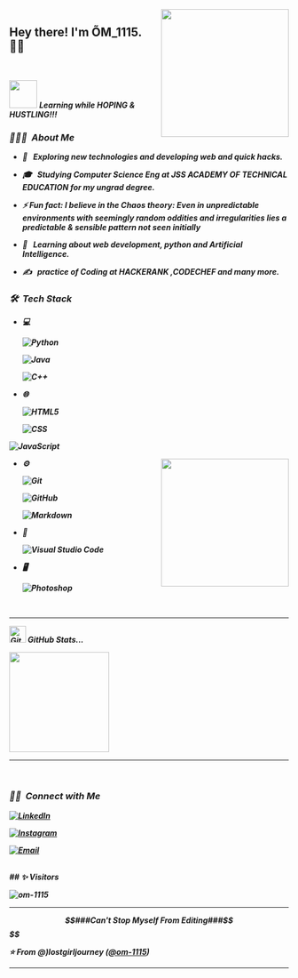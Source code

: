 <img align='right' src="https://media.giphy.com/media/M9gbBd9nbDrOTu1Mqx/giphy.gif" width="230">

<h2> Hey there! I'm ÕM_1115. 👨‍💻</h2>
<br>

  <img src="https://media.giphy.com/media/VgCDAzcKvsR6OM0uWg/giphy.gif" width="50" /> <b><i>Learning while HOPING & HUSTLING!!!






<h3> 👨🏻‍💻 &nbsp;About Me </h3>

- 🤔 &nbsp; Exploring new technologies and developing web and quick hacks.

- 🎓 &nbsp; Studying Computer Science Eng  at JSS ACADEMY OF TECHNICAL EDUCATION for my ungrad degree.
- ⚡ **Fun fact:** I believe in the *Chaos theory*: Even in unpredictable environments with seemingly random oddities and irregularities lies a predictable & sensible pattern not seen initially


- 🌱 &nbsp; Learning  about web development, python and Artificial Intelligence.

- ✍️ &nbsp; practice of Coding at HACKERANK ,CODECHEF and many more.

<h3> 🛠 &nbsp;Tech Stack</h3>

- 💻 &nbsp;

  ![Python](https://img.shields.io/badge/-Python-333333?style=flat&logo=python)

  ![Java](https://img.shields.io/badge/-Java-333333?style=flat&logo=Java&logoColor=007396)

  ![C++](https://img.shields.io/badge/-C++-333333?style=flat&logo=C%2B%2B&logoColor=00599C)

  

- 🌐 &nbsp;

  ![HTML5](https://img.shields.io/badge/-HTML5-333333?style=flat&logo=HTML5)

  ![CSS](https://img.shields.io/badge/-CSS-333333?style=flat&logo=CSS3&logoColor=1572B6)

![JavaScript](https://img.shields.io/badge/-JavaScript-333333?style=flat&logo=javascript)



<img align='right' src="https://media.giphy.com/media/M9gbBd9nbDrOTu1Mqx/giphy.gif" width="230">




- ⚙️ &nbsp;

  ![Git](https://img.shields.io/badge/-Git-333333?style=flat&logo=git)

  ![GitHub](https://img.shields.io/badge/-GitHub-333333?style=flat&logo=github)

  ![Markdown](https://img.shields.io/badge/-Markdown-333333?style=flat&logo=markdown)

- 🔧 &nbsp;

  ![Visual Studio Code](https://img.shields.io/badge/-Visual%20Studio%20Code-333333?style=flat&logo=visual-studio-code&logoColor=007ACC)



- 🖥 &nbsp;



  ![Photoshop](https://img.shields.io/badge/-Photoshop-333333?style=flat&logo=adobe-photoshop)

 

<br/>
<hr>

<p align="center">

<img src="https://media.giphy.com/media/8UHRm5oY4k4FDxq5QG/giphy.gif" width="30px" alt="GitHub-Status"/>&nbsp;<i><b>GitHub Stats...</b></i><br>

<a href="https://github.com/om-1115">

  <img height="180em" src="https://github-readme-stats.vercel.app/api?username=om-1115&theme=buefy&show_icons=true" />

  <hr>

</a>

<br/>

<h3> 🤝🏻 &nbsp;Connect with Me </h3>

<p align="center">



<a href="https://www.linkedin.com/in/om-kumar-707762201"><img alt="LinkedIn" src="https://img.shields.io/badge/Linkdin-%C3%95M__1115-blue"></a>

<a href="https://www.instagram.com/moon_.1115/"><img alt="Instagram" src="https://img.shields.io/badge/Instagram-Moon__.1115-blue"></a>

<a href="mailto: jssom.1115@gmail.com"><img alt="Email" src="https://img.shields.io/badge/Email-%C3%95M__1115-red"></a>

</p>
</br>
## ✨ Visitors 

<p align="left"> <img src="https://komarev.com/ghpvc/?username=om-1115" alt="om-1115" /> </p>
<hr>

 


 $$###Can't Stop Myself From Editing###$$$$ 

⭐️ From **@)lostgirljourney** ([@om-1115](https://github.com/om-1115))
<hr>

